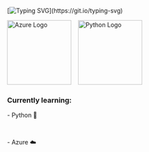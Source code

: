 [![Typing SVG](https://readme-typing-svg.demolab.com?font=Fira+Code&pause=1000&color=010406&width=435&lines=Hi%2C+I'm+Alexander+Vo+(guruincloud).;Learning+Python+and+Azure.)](https://git.io/typing-svg)

<p>
  <img src="https://logos-world.net/wp-content/uploads/2021/03/Azure-Logo-2020-present.png" alt="Azure Logo" width="150" height="150"/>
  &nbsp;&nbsp;
  <img src="https://qavalidation.com/wp-content/uploads/2018/02/python-logo.png" alt="Python Logo" width="150" height="150"/>
</p>

<h3>Currently learning:</h3>
<p>- Python 🐍</p>
<br>
<p>- Azure ☁️</p>

